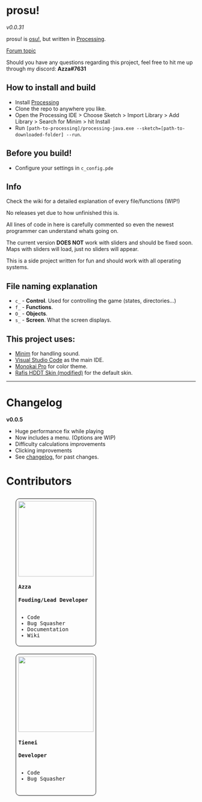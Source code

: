 # prosu!
*v0.0.31*

prosu! is [osu!](https://osu.ppy.sh), but written in [Processing](https://processing.org/).

[Forum topic](https://osu.ppy.sh/community/forums/topics/989272)

Should you have any questions regarding this project, feel free to hit me up through my discord: **Azza#7631**

## How to install and build
- Install [Processing](https://processing.org/)
- Clone the repo to anywhere you like.
- Open the Processing IDE > Choose Sketch > Import Library > Add Library > Search for Minim > hit Install
- Run `[path-to-processing]/processing-java.exe --sketch=[path-to-downloaded-folder] --run`.

## Before you build!
- Configure your settings in `c_config.pde`

## Info
Check the wiki for a detailed explanation of every file/functions (WIP!)

No releases yet due to how unfinished this is.

All lines of code in here is carefully commented so even the newest programmer can understand whats going on.

The current version **DOES NOT** work with sliders and should be fixed soon. Maps with sliders will load, just no sliders will appear.

This is a side project written for fun and should work with all operating systems.

## File naming explanation
- `c_` - **Control**. Used for controlling the game (states, directories...)
- `f_` - **Functions**.
- `O_` - **Objects**.
- `s_` - **Screen**. What the screen displays.
## This project uses:
- [Minim](http://code.compartmental.net/minim/) for handling sound.
- [Visual Studio Code](https://code.visualstudio.com/) as the main IDE.
- [Monokai Pro](https://monokai.pro/) for color theme.
- [Rafis HDDT Skin (modified)](https://skins.osuck.net/index.php?newsid=166) for the default skin.

---
# Changelog
**v0.0.5**
- Huge performance fix while playing
- Now includes a menu. (Options are WIP)
- Difficulty calculations improvements
- Clicking improvements
- See [changelog.](https://github.com/AzzaDeveloper/prosu/wiki/Changelog) for past changes.
# Contributors
<kbd>
<div style="float:left; margin: 10px 25px; border-radius: 10px; border: 1px solid black; padding:6px">
	<img src="https://i.imgur.com/RL0NPm2.jpg" width=200 height=200>  
	<h4><b>Azza</b></h4>  
	<span><b>Fouding/Lead Developer</b></span><br><br>
    <span>
    	<ul>
        	<li> Code
            <li> Bug Squasher
			<li> Documentation
			<li> Wiki
       </ul>
    </span>    
</div>
</kbd>

<kbd>
<div style="float:left; margin: 10px 25px; border-radius: 10px; border: 1px solid black; padding:6px">
	<img src="https://i.imgur.com/9s9UyBT.png" width=200 height=200>  
	<h4><b>Tienei</b></h4>  
	<span><b>Developer</b></span><br><br>
    <span>
    	<ul>
        	<li> Code
            <li> Bug Squasher
			<br>
			<br>
       </ul>
    </span>    
</div>
</kbd>